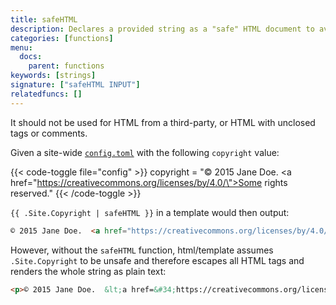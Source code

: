 ```yaml
---
title: safeHTML
description: Declares a provided string as a "safe" HTML document to avoid escaping by Go templates.
categories: [functions]
menu:
  docs:
    parent: functions
keywords: [strings]
signature: ["safeHTML INPUT"]
relatedfuncs: []
---
```


It should not be used for HTML from a third-party, or HTML with unclosed tags or comments.

Given a site-wide [`config.toml`][config] with the following `copyright` value:

{{< code-toggle file="config" >}}
copyright = "© 2015 Jane Doe.  <a href=\"https://creativecommons.org/licenses/by/4.0/\">Some rights reserved</a>."
{{< /code-toggle >}}

`{{ .Site.Copyright | safeHTML }}` in a template would then output:

```html
© 2015 Jane Doe.  <a href="https://creativecommons.org/licenses/by/4.0/">Some rights reserved</a>.
```

However, without the `safeHTML` function, html/template assumes `.Site.Copyright` to be unsafe and therefore escapes all HTML tags and renders the whole string as plain text:

```html
<p>© 2015 Jane Doe.  &lt;a href=&#34;https://creativecommons.org/licenses by/4.0/&#34;&gt;Some rights reserved&lt;/a&gt;.</p>
```

[config]: /getting-started/configuration/
